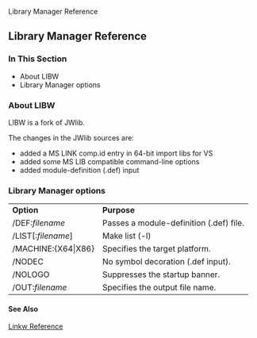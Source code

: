 Library Manager Reference

## Library Manager Reference

### In This Section

- About LIBW
- Library Manager options

### About LIBW

LIBW is a fork of JWlib.

The changes in the JWlib sources are:

- added a MS LINK comp.id entry in 64-bit import libs for VS
- added some MS LIB compatible command-line options
- added module-definition (.def) input

### Library Manager options

<table>
<tr><td><b>Option</b></td><td><b>Purpose</b></td></tr>
<tr><td>/DEF:<i>filename</i></td><td>Passes a module-definition (.def) file.</td></tr>
<tr><td>/LIST[:<i>filename</i>]</td><td>Make list (-l)</td></tr>
<tr><td>/MACHINE:{X64|X86}</td><td>Specifies the target platform.</td></tr>
<tr><td>/NODEC</td><td>No symbol decoration (.def input).</td></tr>
<tr><td>/NOLOGO</td><td>Suppresses the startup banner.</td></tr>
<tr><td>/OUT:<i>filename</i></td><td>Specifies the output file name.</td></tr>
</table>

#### See Also

[Linkw Reference](readme.md)
